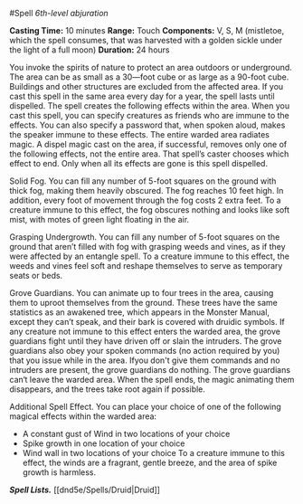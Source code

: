 #Spell
*6th-level abjuration*

**Casting Time:** 10 minutes
**Range:** Touch
**Components:** V, S, M (mistletoe, which the spell consumes, that was harvested with a golden sickle under the light of a full moon)
**Duration:** 24 hours

You invoke the spirits of nature to protect an area outdoors or underground. The area can be as small as a 30—foot cube or as large as a 90-foot cube. Buildings and other structures are excluded from the affected area. If you cast this spell in the same area every day for a year, the spell lasts until dispelled. The spell creates the following effects within the area. When you cast this spell, you can specify creatures as friends who are immune to the effects. You can also specify a password that, when spoken aloud, makes the speaker immune to these effects. The entire warded area radiates magic. A dispel magic cast on the area, if successful, removes only one of the following effects, not the entire area. That spell’s caster chooses which effect to end. Only when all its effects are gone is this spell dispelled.

Solid Fog. You can fill any number of 5-foot squares on the ground with thick fog, making them heavily obscured. The fog reaches 10 feet high. In addition, every foot of movement through the fog costs 2 extra feet. To a creature immune to this effect, the fog obscures nothing and looks like soft mist, with motes of green light floating in the air.

Grasping Undergrowth. You can fill any number of 5-foot squares on the ground that aren’t filled with fog with grasping weeds and vines, as if they were affected by an entangle spell. To a creature immune to this effect, the weeds and vines feel soft and reshape themselves to serve as temporary seats or beds.

Grove Guardians. You can animate up to four trees in the area, causing them to uproot themselves from the ground. These trees have the same statistics as an awakened tree, which appears in the Monster Manual, except they can’t speak, and their bark is covered with druidic symbols. If any creature not immune to this effect enters the warded area, the grove guardians fight until they have driven off or slain the intruders. The grove guardians also obey your spoken commands (no action required by you) that you issue while in the area. Ifyou don't give them commands and no intruders are present, the grove guardians do nothing. The grove guardians can‘t leave the warded area. When the spell ends, the magic animating them disappears, and the trees take root again if possible.

Additional Spell Effect. You can place your choice of one of the following magical effects within the warded area:
- A constant gust of Wind in two locations of your choice
- Spike growth in one location of your choice
- Wind wall in two locations of your choice
To a creature immune to this effect, the winds are a fragrant, gentle breeze, and the area of spike growth is harmless.

***Spell Lists.*** [[dnd5e/Spells/Druid\|Druid]]